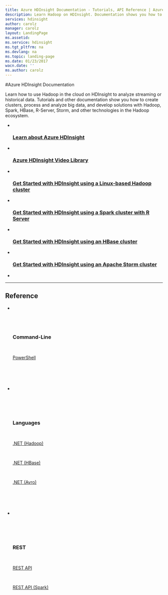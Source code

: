 ```yaml
---
title: Azure HDInsight Documentation - Tutorials, API Reference | Azure
description: Learn Hadoop on HDInsight. Documentation shows you how to use Hadoop, Spark, HBase, R-Server, and more to process, analyze, and gain insights from big data.
services: hdinsight
author: carolz
manager: carolz
layout: LandingPage
ms.assetid:	
ms.service: hdinsight
ms.tgt_pltfrm: na
ms.devlang: na
ms.topic: landing-page
ms.date: 01/23/2017
wacn.date: ''
ms.author: carolz
---
```


#Azure HDInsight Documentation

Learn how to use Hadoop in the cloud on HDInsight to analyze streaming or historical data. Tutorials and other documentation show you how to create clusters, process and analyze big data, and develop solutions with Hadoop, Spark, HBase, R-Server, Storm, and other technologies in the Hadoop ecosystem.

<ul class="panelContent cardsFTitle">
    <li>
        <a href="/azure/hdinsight/hdinsight-hadoop-introduction">
        <div class="cardSize">
            <div class="cardPadding">
                <div class="card">
                    <div class="cardImageOuter">
                        <div class="cardImage">
                            <img src="media/index/hdinsight.svg" alt="" />
                        </div>
                    </div>
                    <div class="cardText">
                        <h3>Learn about Azure HDInsight</h3>
                    </div>
                </div>
            </div>
        </div>
        </a>
    </li>
     <li>
        <a href="https://azure.microsoft.com/documentation/videos/index/?services=hdinsight">
        <div class="cardSize">
            <div class="cardPadding">
                <div class="card">
                    <div class="cardImageOuter">
                        <div class="cardImage">
                            <img src="media/index/video-library.svg" alt="" />
                        </div>
                    </div>
                    <div class="cardText">
                        <h3>Azure HDInsight Video Library</h3>
                    </div>
                </div>
            </div>
        </div>
        </a>
    </li>
    <li>
        <a href="/azure/hdinsight/hdinsight-hadoop-linux-tutorial-get-started">
        <div class="cardSize">
            <div class="cardPadding">
                <div class="card">
                    <div class="cardImageOuter">
                        <div class="cardImage">
                            <img src="media/index/tutorial.svg" alt="" />
                        </div>
                    </div>
                    <div class="cardText">
                        <h3>Get Started with HDInsight using a Linux-based Hadoop cluster</h3>
                    </div>
                </div>
            </div>
        </div>
        </a>
    </li>
    <li>
        <a href="/azure/hdinsight/hdinsight-hadoop-r-server-get-started">
        <div class="cardSize">
            <div class="cardPadding">
                <div class="card">
                    <div class="cardImageOuter">
                        <div class="cardImage">
                            <img src="media/index/tutorial.svg" alt="" />
                        </div>
                    </div>
                    <div class="cardText">
                        <h3>Get Started with HDInsight using a Spark cluster with R Server</h3>
                    </div>
                </div>
            </div>
        </div>
        </a>
    </li>
     <li>
        <a href="/azure/hdinsight/hdinsight-hbase-tutorial-get-started-linux">
        <div class="cardSize">
            <div class="cardPadding">
                <div class="card">
                    <div class="cardImageOuter">
                        <div class="cardImage">
                            <img src="media/index/tutorial.svg" alt="" />
                        </div>
                    </div>
                    <div class="cardText">
                        <h3>Get Started with HDInsight using an HBase cluster</h3>
                    </div>
                </div>
            </div>
        </div>
        </a>
    </li>
    <li>
        <a href="/azure/hdinsight/hdinsight-apache-storm-tutorial-get-started-linux">
        <div class="cardSize">
            <div class="cardPadding">
                <div class="card">
                    <div class="cardImageOuter">
                        <div class="cardImage">
                            <img src="media/index/tutorial.svg" alt="" />
                        </div>
                    </div>
                    <div class="cardText">
                        <h3>Get Started with HDInsight using an Apache Storm cluster</h3>
                    </div>
                </div>
            </div>
        </div>
        </a>
    </li>
    <li>
</ul>

---

<h2>Reference</h2>
<ul class="panelContent cardsW">
    <li>
        <div class="cardSize">
            <div class="cardPadding">
                <div class="card">
                    <div class="cardText">
                        <h3>Command-Line</h3>
                        <p><a href="https://docs.microsoft.com/powershell/resourcemanager/azurerm.hdinsight/v2.3.0/azurerm.hdinsight">PowerShell</a></p>
                    </div>
                </div>
            </div>
        </div>
    </li>
    <li>
        <div class="cardSize">
            <div class="cardPadding">
                <div class="card">
                    <div class="cardText">
                        <h3>Languages</h3>
                        <p><a href="https://msdn.microsoft.com/zh-cn/library/mt271028.aspx">.NET (Hadoop)</a></p>
                        <p><a href="https://www.nuget.org/packages/Microsoft.HBase.Client/">.NET (HBase)</a></p>
                        <p><a href="https://hadoopsdk.codeplex.com/wikipage?title=Avro%20Library">.NET (Avro)</a></p>
                    </div>
                </div>
            </div>
        </div>
    </li>
    <li>
        <div class="cardSize">
            <div class="cardPadding">
                <div class="card">
                    <div class="cardText">
                        <h3>REST</h3>
                        <p><a href="https://docs.microsoft.com/rest/api/hdinsight/">REST API</a></p>
                        <p><a href="https://docs.microsoft.com/rest/api/hdinsightspark/">REST API (Spark)</a></p>
                    </div>
                </div>
            </div>
        </div>
    </li>
</ul>